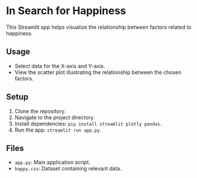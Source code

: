 # In Search for Happiness

This Streamlit app helps visualize the relationship between factors related to happiness.

## Usage

- Select data for the X-axis and Y-axis.
- View the scatter plot illustrating the relationship between the chosen factors.

## Setup

1. Clone the repository.
2. Navigate to the project directory.
3. Install dependencies: `pip install streamlit plotly pandas`.
4. Run the app: `streamlit run app.py`.

## Files

- `app.py`: Main application script.
- `happy.csv`: Dataset containing relevant data.